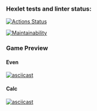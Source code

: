 ### Hexlet tests and linter status:

[![Actions Status](https://github.com/Segodnya/php-project-45/actions/workflows/hexlet-check.yml/badge.svg)](https://github.com/Segodnya/php-project-45/actions)

[![Maintainability](https://api.codeclimate.com/v1/badges/4388e7a7cb5a527c20b6/maintainability)](https://codeclimate.com/github/Segodnya/php-project-45/maintainability)

### Game Preview

#### Even

[![asciicast](https://asciinema.org/a/671779.svg)](https://asciinema.org/a/671779)

#### Calc

[![asciicast](https://asciinema.org/a/671867.svg)](https://asciinema.org/a/671867)
